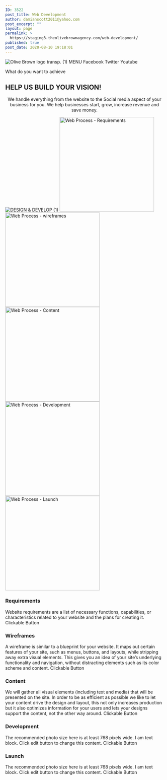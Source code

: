 ```yaml
---
ID: 3522
post_title: Web Development
author: damianscott2011@yahoo.com
post_excerpt: ""
layout: page
permalink: >
  https://staging3.theolivebrownagency.com/web-development/
published: true
post_date: 2020-08-10 19:18:01
---
```

<img src="https://staging3.theolivebrownagency.com/wp-content/uploads/elementor/thumbs/Olive-Brown-logo-transp.-1-ottokdfmoop1o7uoi8byh4mpek2de6h34b4kvu6tx4.png" title="Olive Brown logo transp. (1)" alt="Olive Brown logo transp. (1)" />											
			<a role="button">
						MENU
					</a>
							<a target="_blank" rel="noopener noreferrer">
					Facebook
									</a>
							<a target="_blank" rel="noopener noreferrer">
					Twitter
									</a>
							<a target="_blank" rel="noopener noreferrer">
					Youtube
									</a>
			<p>What do you want to achieve</p>		
			<h2>HELP US BUILD YOUR <b>VISION</b>!</h2>		
		<p style="text-align: center;">We handle everything from the website to the Social media aspect of your business for you. We help businesses start, grow, increase revenue and save money.</p>		
										<img src="https://staging3.theolivebrownagency.com/wp-content/uploads/elementor/thumbs/DESIGN-DEVELOP-1-otu3uawsdg82s1czk7si7zlk5piydv9f84fdiz5zfk.png" title="DESIGN &#038; DEVELOP (1)" alt="DESIGN & DEVELOP (1)" />											
										<img width="300" height="300" src="https://staging3.theolivebrownagency.com/wp-content/uploads/Ruler-3.png" alt="Web Process - Requirements" srcset="https://staging3.theolivebrownagency.com/wp-content/uploads/Ruler-3.png 300w, https://staging3.theolivebrownagency.com/wp-content/uploads/Ruler-3-150x150.png 150w" sizes="(max-width: 300px) 100vw, 300px" />											
										<img width="300" height="300" src="https://staging3.theolivebrownagency.com/wp-content/uploads/wireframes-2.png" alt="Web Process - wireframes" srcset="https://staging3.theolivebrownagency.com/wp-content/uploads/wireframes-2.png 300w, https://staging3.theolivebrownagency.com/wp-content/uploads/wireframes-2-150x150.png 150w" sizes="(max-width: 300px) 100vw, 300px" />											
										<img width="300" height="300" src="https://staging3.theolivebrownagency.com/wp-content/uploads/Content.png" alt="Web Process - Content" srcset="https://staging3.theolivebrownagency.com/wp-content/uploads/Content.png 300w, https://staging3.theolivebrownagency.com/wp-content/uploads/Content-150x150.png 150w" sizes="(max-width: 300px) 100vw, 300px" />											
										<img width="300" height="300" src="https://staging3.theolivebrownagency.com/wp-content/uploads/Development.png" alt="Web Process - Development" srcset="https://staging3.theolivebrownagency.com/wp-content/uploads/Development.png 300w, https://staging3.theolivebrownagency.com/wp-content/uploads/Development-150x150.png 150w" sizes="(max-width: 300px) 100vw, 300px" />											
										<img width="300" height="300" src="https://staging3.theolivebrownagency.com/wp-content/uploads/Launch.png" alt="Web Process - Launch" srcset="https://staging3.theolivebrownagency.com/wp-content/uploads/Launch.png 300w, https://staging3.theolivebrownagency.com/wp-content/uploads/Launch-150x150.png 150w" sizes="(max-width: 300px) 100vw, 300px" />											
									<h3>
						Requirements					</h3>
						Website requirements are a list of necessary functions, capabilities, or characteristics related to your website and the plans for creating it.  					
					<a>
						Clickable Button					</a>
									<h3>
						Wireframes					</h3>
						A wireframe is similar to a blueprint for your website. It maps out certain features of your site, such as menus, buttons, and layouts, while stripping away extra visual elements. This gives you an idea of your site’s underlying functionality and navigation, without distracting elements such as its color scheme and content.					
					<a>
						Clickable Button					</a>
									<h3>
						Content					</h3>
						We will gather all visual elements (including text and media) that will be presented on the site. In order to be as efficient as possible we like to let your content drive the design and layout, this not only increases production but it also optimizes information for your users and lets your designs support the content, not the other way around.					
					<a>
						Clickable Button					</a>
									<h3>
						Development					</h3>
						The recommended photo size here is at least 768 pixels wide. I am text block. Click edit button to change this content.					
					<a>
						Clickable Button					</a>
									<h3>
						Launch					</h3>
						The recommended photo size here is at least 768 pixels wide. I am text block. Click edit button to change this content.					
					<a>
						Clickable Button					</a>